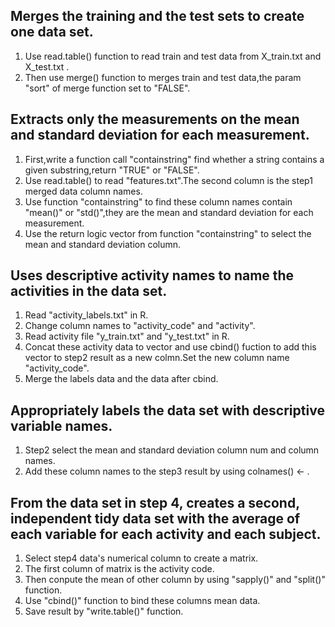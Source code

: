## Merges the training and the test sets to create one data set.

1. Use read.table() function to read train and test data from X_train.txt and X_test.txt .
2. Then use merge() function to merges train and test data,the param "sort" of merge function set to "FALSE".

## Extracts only the measurements on the mean and standard deviation for each measurement. 
1. First,write a function call "containstring" find whether a string contains a given substring,return "TRUE" or "FALSE".
2. Use read.table() to read "features.txt".The second column is the step1 merged data column names.
3. Use function "containstring" to find these column names contain "mean()" or "std()",they are the mean and standard deviation for each measurement.
4. Use the return logic vector from function "containstring" to select the mean and standard deviation column.


## Uses descriptive activity names to name the activities in the data set.
1. Read "activity_labels.txt" in R.
2. Change column names to "activity_code" and "activity".
3. Read activity file "y_train.txt" and "y_test.txt" in R.
4. Concat these activity data to vector and use cbind() fuction to add this vector to step2 result as a new colmn.Set the new column name "activity_code".
5. Merge the labels data and the data after cbind.


## Appropriately labels the data set with descriptive variable names. 
1. Step2 select the mean and standard deviation column num and column names.
2. Add these column names to the step3 result by using colnames() <- .


## From the data set in step 4, creates a second, independent tidy data set with the average of each variable for each activity and each subject.
1. Select step4 data's numerical column to create a matrix.
2. The first column of matrix is the activity code.
3. Then conpute the mean of other column by using "sapply()" and "split()" function.
4. Use "cbind()" function to bind these columns mean data.
5. Save result by "write.table()" function.

